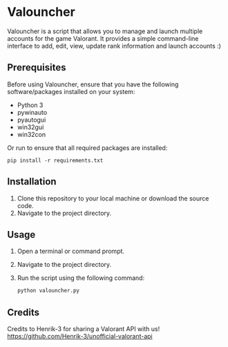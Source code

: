 # Valouncher

Valouncher is a script that allows you to manage and launch multiple accounts for the game Valorant.
It provides a simple command-line interface to add, edit, view, update rank information and launch accounts :)

## Prerequisites

Before using Valouncher, ensure that you have the following software/packages installed on your system:

- Python 3
- pywinauto
- pyautogui
- win32gui
- win32con

Or run to ensure that all required packages are installed:
```
pip install -r requirements.txt
```

## Installation

1. Clone this repository to your local machine or download the source code.
2. Navigate to the project directory.

## Usage

1. Open a terminal or command prompt.
2. Navigate to the project directory.
3. Run the script using the following command:

   ```bash
   python valouncher.py

## Credits

Credits to Henrik-3 for sharing a Valorant API with us!
https://github.com/Henrik-3/unofficial-valorant-api

